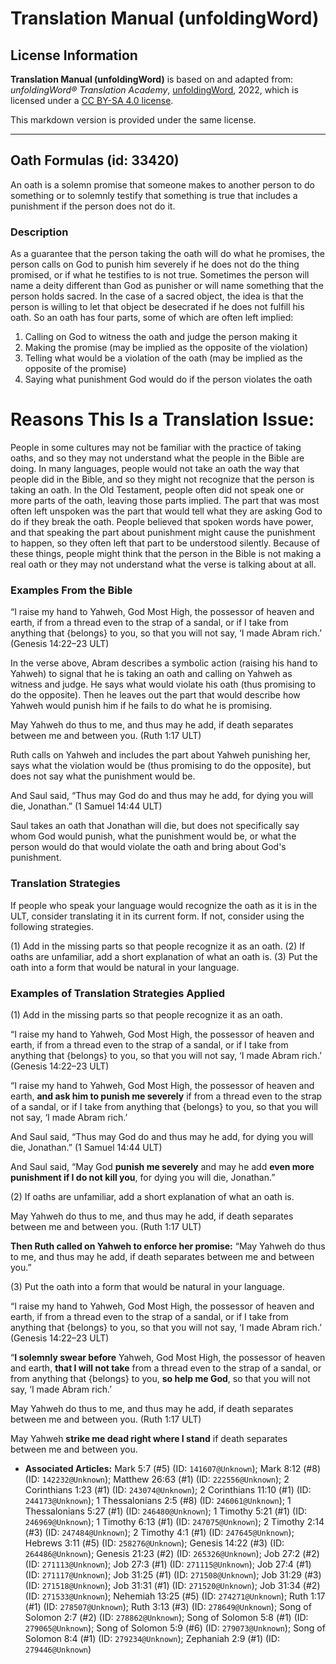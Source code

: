 # Translation Manual (unfoldingWord)

## License Information

**Translation Manual (unfoldingWord)** is based on and adapted from: _unfoldingWord® Translation Academy_, [unfoldingWord](https://unfoldingword.org/utw), 2022, which is licensed under a [CC BY-SA 4.0 license](https://creativecommons.org/licenses/by-sa/4.0/legalcode.en).

This markdown version is provided under the same license.



--------------------------------

## Oath Formulas (id: 33420)

An oath is a solemn promise that someone makes to another person to do something or to solemnly testify that something is true that includes a punishment if the person does not do it.

### Description

As a guarantee that the person taking the oath will do what he promises, the person calls on God to punish him severely if he does not do the thing promised, or if what he testifies to is not true. Sometimes the person will name a deity different than God as punisher or will name something that the person holds sacred. In the case of a sacred object, the idea is that the person is willing to let that object be desecrated if he does not fulfill his oath. So an oath has four parts, some of which are often left implied:

1. Calling on God to witness the oath and judge the person making it
2. Making the promise (may be implied as the opposite of the violation)
3. Telling what would be a violation of the oath (may be implied as the opposite of the promise)
4. Saying what punishment God would do if the person violates the oath

Reasons This Is a Translation Issue:
====================================

People in some cultures may not be familiar with the practice of taking oaths, and so they may not understand what the people in the Bible are doing. In many languages, people would not take an oath the way that people did in the Bible, and so they might not recognize that the person is taking an oath. In the Old Testament, people often did not speak one or more parts of the oath, leaving those parts implied. The part that was most often left unspoken was the part that would tell what they are asking God to do if they break the oath. People believed that spoken words have power, and that speaking the part about punishment might cause the punishment to happen, so they often left that part to be understood silently. Because of these things, people might think that the person in the Bible is not making a real oath or they may not understand what the verse is talking about at all.

### Examples From the Bible

“I raise my hand to Yahweh, God Most High, the possessor of heaven and earth, if from a thread even to the strap of a sandal, or if I take from anything that {belongs} to you, so that you will not say, ‘I made Abram rich.’ (Genesis 14:22–23 ULT)

In the verse above, Abram describes a symbolic action (raising his hand to Yahweh) to signal that he is taking an oath and calling on Yahweh as witness and judge. He says what would violate his oath (thus promising to do the opposite). Then he leaves out the part that would describe how Yahweh would punish him if he fails to do what he is promising.

May Yahweh do thus to me, and thus may he add, if death separates between me and between you. (Ruth 1:17 ULT)

Ruth calls on Yahweh and includes the part about Yahweh punishing her, says what the violation would be (thus promising to do the opposite), but does not say what the punishment would be.

And Saul said, “Thus may God do and thus may he add, for dying you will die, Jonathan.” (1 Samuel 14:44 ULT)

Saul takes an oath that Jonathan will die, but does not specifically say whom God would punish, what the punishment would be, or what the person would do that would violate the oath and bring about God's punishment.

### Translation Strategies

If people who speak your language would recognize the oath as it is in the ULT, consider translating it in its current form. If not, consider using the following strategies.

(1\) Add in the missing parts so that people recognize it as an oath. (2\) If oaths are unfamiliar, add a short explanation of what an oath is. (3\) Put the oath into a form that would be natural in your language.

### Examples of Translation Strategies Applied

(1\) Add in the missing parts so that people recognize it as an oath.

“I raise my hand to Yahweh, God Most High, the possessor of heaven and earth, if from a thread even to the strap of a sandal, or if I take from anything that {belongs} to you, so that you will not say, ‘I made Abram rich.’ (Genesis 14:22–23 ULT)

“I raise my hand to Yahweh, God Most High, the possessor of heaven and earth, **and ask him to punish me severely** if from a thread even to the strap of a sandal, or if I take from anything that {belongs} to you, so that you will not say, ‘I made Abram rich.’

And Saul said, “Thus may God do and thus may he add, for dying you will die, Jonathan.” (1 Samuel 14:44 ULT)

And Saul said, “May God **punish me severely** and may he add **even more punishment if I do not kill you**, for dying you will die, Jonathan.”

(2\) If oaths are unfamiliar, add a short explanation of what an oath is.

May Yahweh do thus to me, and thus may he add, if death separates between me and between you. (Ruth 1:17 ULT)

**Then Ruth called on Yahweh to enforce her promise:** “May Yahweh do thus to me, and thus may he add, if death separates between me and between you.”

(3\) Put the oath into a form that would be natural in your language.

“I raise my hand to Yahweh, God Most High, the possessor of heaven and earth, if from a thread even to the strap of a sandal, or if I take from anything that {belongs} to you, so that you will not say, ‘I made Abram rich.’ (Genesis 14:22–23 ULT)

“**I solemnly swear before** Yahweh, God Most High, the possessor of heaven and earth, **that I will not take** from a thread even to the strap of a sandal, or from anything that {belongs} to you, **so help me God**, so that you will not say, ‘I made Abram rich.’

May Yahweh do thus to me, and thus may he add, if death separates between me and between you. (Ruth 1:17 ULT)

May Yahweh **strike me dead right where I stand** if death separates between me and between you.

* **Associated Articles:** Mark 5:7 (#5) (ID: `141607@Unknown`); Mark 8:12 (#8) (ID: `142232@Unknown`); Matthew 26:63 (#1) (ID: `222556@Unknown`); 2 Corinthians 1:23 (#1) (ID: `243074@Unknown`); 2 Corinthians 11:10 (#1) (ID: `244173@Unknown`); 1 Thessalonians 2:5 (#8) (ID: `246061@Unknown`); 1 Thessalonians 5:27 (#1) (ID: `246480@Unknown`); 1 Timothy 5:21 (#1) (ID: `246969@Unknown`); 1 Timothy 6:13 (#1) (ID: `247075@Unknown`); 2 Timothy 2:14 (#3) (ID: `247484@Unknown`); 2 Timothy 4:1 (#1) (ID: `247645@Unknown`); Hebrews 3:11 (#5) (ID: `258276@Unknown`); Genesis 14:22 (#3) (ID: `264486@Unknown`); Genesis 21:23 (#2) (ID: `265326@Unknown`); Job 27:2 (#2) (ID: `271113@Unknown`); Job 27:3 (#1) (ID: `271115@Unknown`); Job 27:4 (#1) (ID: `271117@Unknown`); Job 31:25 (#1) (ID: `271508@Unknown`); Job 31:29 (#3) (ID: `271518@Unknown`); Job 31:31 (#1) (ID: `271520@Unknown`); Job 31:34 (#2) (ID: `271533@Unknown`); Nehemiah 13:25 (#5) (ID: `274271@Unknown`); Ruth 1:17 (#1) (ID: `278507@Unknown`); Ruth 3:13 (#3) (ID: `278649@Unknown`); Song of Solomon 2:7 (#2) (ID: `278862@Unknown`); Song of Solomon 5:8 (#1) (ID: `279065@Unknown`); Song of Solomon 5:9 (#6) (ID: `279073@Unknown`); Song of Solomon 8:4 (#1) (ID: `279234@Unknown`); Zephaniah 2:9 (#1) (ID: `279446@Unknown`)

